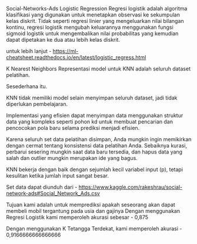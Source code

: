 Social-Networks-Ads
Logistic Regression
Regresi logistik adalah algoritma klasifikasi yang digunakan untuk menetapkan observasi ke sekumpulan kelas diskrit. Tidak seperti regresi linier yang mengeluarkan nilai bilangan kontinu, regresi logistik mengubah keluarannya menggunakan fungsi sigmoid logistik untuk mengembalikan nilai probabilitas yang kemudian dapat dipetakan ke dua atau lebih kelas diskrit.

untuk lebih lanjut - https://ml-cheatsheet.readthedocs.io/en/latest/logistic_regress.html

K Nearest Neighbors
Representasi model untuk KNN adalah seluruh dataset pelatihan.

Sesederhana itu.

KNN tidak memiliki model selain menyimpan seluruh dataset, jadi tidak diperlukan pembelajaran.

Implementasi yang efisien dapat menyimpan data menggunakan struktur data yang kompleks seperti pohon kd untuk membuat pencarian dan pencocokan pola baru selama prediksi menjadi efisien.

Karena seluruh set data pelatihan disimpan, Anda mungkin ingin memikirkan dengan cermat tentang konsistensi data pelatihan Anda. Sebaiknya kurasi, perbarui sesering mungkin saat data baru tersedia, dan hapus data yang salah dan outlier mungkin merupakan ide yang bagus.

KNN bekerja dengan baik dengan sejumlah kecil variabel input (p), tetapi kesulitan ketika jumlah input sangat besar.

Set data dapat diunduh dari - https://www.kaggle.com/rakeshrau/social-network-ads#Social_Network_Ads.csv

Tujuan kami adalah untuk memprediksi apakah seseorang akan dapat membeli mobil tergantung pada usia dan gajinya
Dengan menggunakan Regresi Logistik kami memperoleh akurasi sebesar - 0,875

Dengan menggunakan K Tetangga Terdekat, kami memperoleh akurasi - 0,9166666666666666
